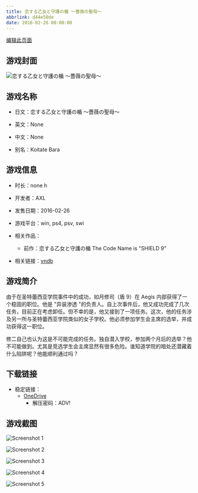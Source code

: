 ```yaml
---
title: 恋する乙女と守護の楯 ～薔薇の聖母～
abbrlink: d44e50de
date: 2016-02-26 00:00:00
---
```

[编辑此页面](https://github.com/ACG-3/ADV3-source/blob/main/source/_posts/games/%E6%81%8B%E3%81%99%E3%82%8B%E4%B9%99%E5%A5%B3%E3%81%A8%E5%AE%88%E8%AD%B7%E3%81%AE%E6%A5%AF%20%EF%BD%9E%E8%96%94%E8%96%87%E3%81%AE%E8%81%96%E6%AF%8D%EF%BD%9E.md)

## 游戏封面

![恋する乙女と守護の楯 ～薔薇の聖母～](https://pan.timero.xyz/d/onedrive/img_lib_001/%E6%81%8B%E3%81%99%E3%82%8B%E4%B9%99%E5%A5%B3%E3%81%A8%E5%AE%88%E8%AD%B7%E3%81%AE%E6%A5%AF%20%EF%BD%9E%E8%96%94%E8%96%87%E3%81%AE%E8%81%96%E6%AF%8D%EF%BD%9E_cover.avif)


## 游戏名称

- 日文：恋する乙女と守護の楯 ～薔薇の聖母～
- 英文：None
- 中文：None

- 别名：Koitate Bara


## 游戏信息

- 时长：none h
- 开发者：AXL
- 发售日期：2016-02-26
- 游戏平台：win, ps4, psv, swi
- 相关作品：
   - 前作：恋する乙女と守護の楯 The Code Name is "SHIELD 9"

- 相关链接：[vndb](https://vndb.org/v18589)


## 游戏简介

由于在圣特蕾西亚学院事件中的成功，如月修司（盾 9）在 Aegis 内部获得了一个稳固的职位。他是 "异装渗透 "的负责人。自上次事件后，他又成功完成了几次任务，目前正在考虑卸任。但不幸的是，他又接到了一项任务。这次，他的任务涉及另一所与圣特蕾西亚学院类似的女子学校。他必须参加学生会主席的选举，并成功获得这一职位。

修二自己也认为这是不可能完成的任务。独自潜入学校，参加两个月后的选举？他不可能做到。尤其是竞选学生会主席显然有很多危险。谁知道学院的暗处还潜藏着什么陷阱呢？他能顺利通过吗？




## 下载链接

- 稳定链接：
    - [OneDrive](https://pan.timero.xyz/onedrive/adv_lib_001/%E6%81%8B%E3%81%99%E3%82%8B%E4%B9%99%E5%A5%B3%E3%81%A8%E5%AE%88%E8%AD%B7%E3%81%AE%E6%A5%AF%20%EF%BD%9E%E8%96%94%E8%96%87%E3%81%AE%E8%81%96%E6%AF%8D%EF%BD%9E)
        - 解压密码：ADV!



## 游戏截图


![Screenshot 1](https://pan.timero.xyz/d/onedrive/img_lib_001/%E6%81%8B%E3%81%99%E3%82%8B%E4%B9%99%E5%A5%B3%E3%81%A8%E5%AE%88%E8%AD%B7%E3%81%AE%E6%A5%AF%20%EF%BD%9E%E8%96%94%E8%96%87%E3%81%AE%E8%81%96%E6%AF%8D%EF%BD%9E_Screenshot_1.avif)

![Screenshot 2](https://pan.timero.xyz/d/onedrive/img_lib_001/%E6%81%8B%E3%81%99%E3%82%8B%E4%B9%99%E5%A5%B3%E3%81%A8%E5%AE%88%E8%AD%B7%E3%81%AE%E6%A5%AF%20%EF%BD%9E%E8%96%94%E8%96%87%E3%81%AE%E8%81%96%E6%AF%8D%EF%BD%9E_Screenshot_2.avif)

![Screenshot 3](https://pan.timero.xyz/d/onedrive/img_lib_001/%E6%81%8B%E3%81%99%E3%82%8B%E4%B9%99%E5%A5%B3%E3%81%A8%E5%AE%88%E8%AD%B7%E3%81%AE%E6%A5%AF%20%EF%BD%9E%E8%96%94%E8%96%87%E3%81%AE%E8%81%96%E6%AF%8D%EF%BD%9E_Screenshot_3.avif)

![Screenshot 4](https://pan.timero.xyz/d/onedrive/img_lib_001/%E6%81%8B%E3%81%99%E3%82%8B%E4%B9%99%E5%A5%B3%E3%81%A8%E5%AE%88%E8%AD%B7%E3%81%AE%E6%A5%AF%20%EF%BD%9E%E8%96%94%E8%96%87%E3%81%AE%E8%81%96%E6%AF%8D%EF%BD%9E_Screenshot_4.avif)

![Screenshot 5](https://pan.timero.xyz/d/onedrive/img_lib_001/%E6%81%8B%E3%81%99%E3%82%8B%E4%B9%99%E5%A5%B3%E3%81%A8%E5%AE%88%E8%AD%B7%E3%81%AE%E6%A5%AF%20%EF%BD%9E%E8%96%94%E8%96%87%E3%81%AE%E8%81%96%E6%AF%8D%EF%BD%9E_Screenshot_5.avif)

